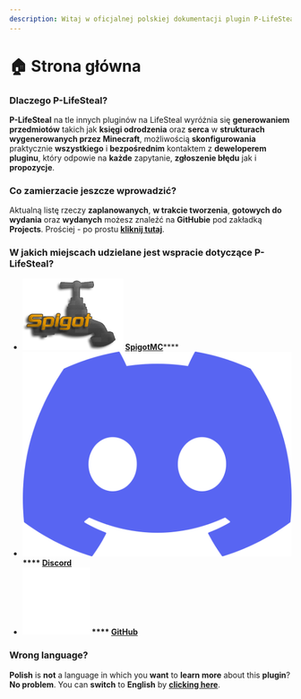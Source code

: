 ```yaml
---
description: Witaj w oficjalnej polskiej dokumentacji plugin P-LifeSteal!
---
```


# 🏠 Strona główna

### **Dlaczego P-LifeSteal?**

**P-LifeSteal** na tle innych pluginów na LifeSteal wyróżnia się **generowaniem przedmiotów** takich jak **księgi odrodzenia** oraz **serca** w **strukturach wygenerowanych przez Minecraft**, możliwością **skonfigurowania** praktycznie **wszystkiego** i **bezpośrednim** kontaktem z **deweloperem pluginu**, który odpowie na **każde** zapytanie, **zgłoszenie błędu** jak i **propozycje**.

### Co zamierzacie jeszcze wprowadzić?

Aktualną listę rzeczy **zaplanowanych**, **w trakcie tworzenia**, **gotowych do wydania** oraz **wydanych** możesz znaleźć na **GitHubie** pod zakładką **Projects**. Prościej - po prostu [**kliknij tutaj**](https://github.com/dewPrzemuS/P-LifeSteal/projects/1).

### W jakich miejscach udzielane jest wspracie dotyczące P-LifeSteal?

* <img src=".gitbook/assets/spigot.png" alt="" data-size="line"> [**SpigotMC**](https://www.spigotmc.org/resources/101967/)****
* ****<img src=".gitbook/assets/Discord_Logo.png" alt="" data-size="line"> **** [**Discord**](https://discord.gg/8sjwaQTHGC)****
* ****<img src=".gitbook/assets/GitHub-Mark-Light-120px-plus.png" alt="" data-size="line"> **** [**GitHub**](https://github.com/dewPrzemuS/P-LifeSteal)****

### **Wrong language?**

**Polish** is **not** a language in which you **want** to **learn more** about this **plugin**? **No problem**. You can **switch** to **English** by [**clicking here**](https://app.gitbook.com/s/5RRgid6h4TF7xelHqKtc/).
